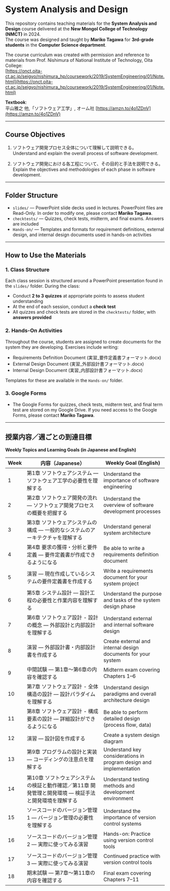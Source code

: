 # System Analysis and Design

This repository contains teaching materials for the **System Analysis and Design** course delivered at the **New Mongol College of Technology (NMCT)** in 2024.  
The course was designed and taught by **Mariko Tagawa** for **3rd-grade students** in the **Computer Science department**.

The course curriculum was created with permission and reference to materials from Prof. Nishimura of National Institute of Technology, Oita College:  
[https://onct.oita-ct.ac.jp/seigyo/nishimura_hp/coursework/2019/SystemEngineering/01/Note.html](https://onct.oita-ct.ac.jp/seigyo/nishimura_hp/coursework/2019/SystemEngineering/01/Note.html)

**Textbook**:  
平山雅之 他,「ソフトウェア工学」, オーム社 [https://amzn.to/4o1ZDnV](https://amzn.to/4o1ZDnV)

---

## Course Objectives

1. ソフトウェア開発プロセス全体について理解して説明できる。  
   Understand and explain the overall process of software development.

2. ソフトウェア開発における各工程について、その目的と手法を説明できる。  
   Explain the objectives and methodologies of each phase in software development.

---

## Folder Structure

- `slides/` — PowerPoint slide decks used in lectures. PowerPoint files are Read-Only. In order to modify one, please contact **Mariko Tagawa**.
- `checktests/` — Quizzes, check tests, midterm, and final exams. Answers are included  
- `Hands-on/` — Templates and formats for requirement definitions, external design, and internal design documents used in hands-on activities

---

## How to Use the Materials

### 1. Class Structure

Each class session is structured around a PowerPoint presentation found in the `slides/` folder. During the class:

- Conduct **2 to 3 quizzes** at appropriate points to assess student understanding  
- At the end of each session, conduct a **check test**  
- All quizzes and check tests are stored in the `checktests/` folder, with **answers provided**

### 2. Hands-On Activities

Throughout the course, students are assigned to create documents for the system they are developing. Exercises include writing:

- Requirements Definition Document  (実習_要件定義書フォーマット.docx)
- External Design Document  (実習_外部設計書フォーマット.docx)
- Internal Design Document  (実習_内部設計書フォーマット.docx)

Templates for these are available in the `Hands-on/` folder.

### 3. Google Forms
- The Google Forms for quizzes, check tests, midterm test, and final term test are stored on my Google Drive.
If you need access to the Google Forms, please contact **Mariko Tagawa**.
---

## 授業内容／週ごとの到達目標  
**Weekly Topics and Learning Goals (in Japanese and English)**

| Week | 内容（Japanese） | Weekly Goal (English) |
|------|------------------|------------------------|
| 1 | 第1章 ソフトウェアシステム — ソフトウェア工学の必要性を理解する | Understand the importance of software engineering |
| 2 | 第2章 ソフトウェア開発の流れ — ソフトウェア開発プロセスの概要を把握する | Understand the overview of software development processes |
| 3 | 第3章 ソフトウェアシステムの構成 — 一般的なシステムのアーキテクチャを理解する | Understand general system architecture |
| 4 | 第4章 要求の獲得・分析と要件定義 — 要件定義書が作成できるようになる | Be able to write a requirements definition document |
| 5 | 演習 — 現在作成しているシステムの要件定義書を作成する | Write a requirements document for your system project |
| 6 | 第5章 システム設計 — 設計工程の必要性と作業内容を理解する | Understand the purpose and tasks of the system design phase |
| 7 | 第6章 ソフトウェア設計 - 設計の概念 — 外部設計と内部設計を理解する | Understand external and internal software design |
| 8 | 演習 — 外部設計書・内部設計書を作成する | Create external and internal design documents for your system |
| 9 | 中間試験 — 第1章～第6章の内容を確認する | Midterm exam covering Chapters 1–6 |
| 10 | 第7章 ソフトウェア設計 - 全体構造の設計 — 設計パラダイムを理解する | Understand design paradigms and overall architecture design |
| 11 | 第8章 ソフトウェア設計 - 構成要素の設計 — 詳細設計ができるようになる | Be able to perform detailed design (process flow, data) |
| 12 | 演習 — 設計図を作成する | Create a system design diagram |
| 13 | 第9章 プログラムの設計と実装 — コーディングの注意点を理解する | Understand key considerations in program design and implementation |
| 14 | 第10章 ソフトウェアシステムの検証と動作確認／第11章 開発管理と開発環境 — 検証手法と開発環境を理解する | Understand testing methods and development environment |
| 15 | ソースコードのバージョン管理1 — バージョン管理の必要性を理解する | Understand the importance of version control systems |
| 16 | ソースコードのバージョン管理2 — 実際に使ってみる演習 | Hands-on: Practice using version control tools |
| 17 | ソースコードのバージョン管理3 — 実際に使ってみる演習 | Continued practice with version control tools |
| 18 | 期末試験 — 第7章～第11章の内容を確認する | Final exam covering Chapters 7–11 |

